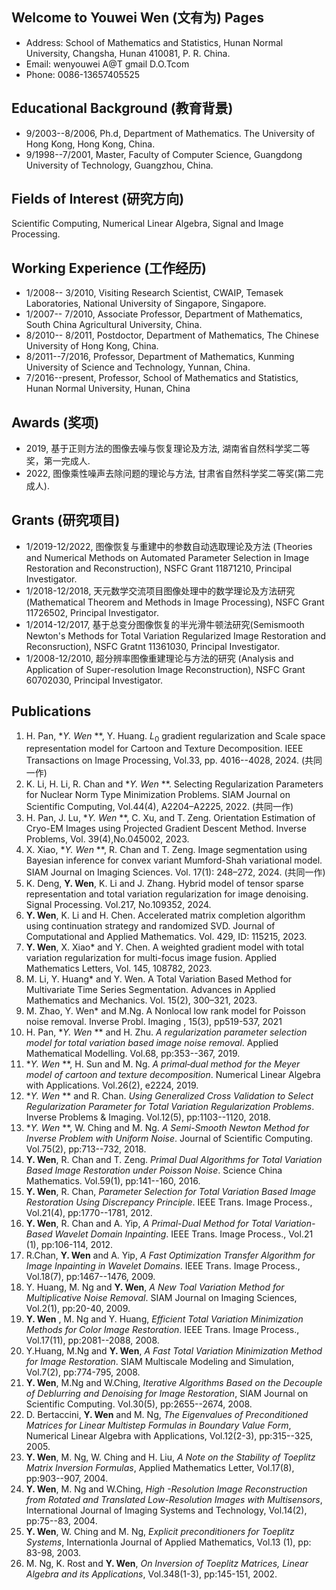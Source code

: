 ## Welcome to Youwei Wen (文有为) Pages
- Address:   School of Mathematics and Statistics, Hunan Normal University, Changsha, Hunan 410081, P. R. China.
- Email:   wenyouwei A@T gmail D.O.Tcom
- Phone: 0086-13657405525

    
## Educational Background (教育背景)

- 9/2003--8/2006, Ph.d, Department of Mathematics.  The  University of Hong Kong, Hong Kong, China.
- 9/1998--7/2001, Master, Faculty of Computer Science, Guangdong University of Technology, Guangzhou, China.

## Fields of Interest (研究方向)
Scientific Computing, Numerical Linear Algebra, Signal and Image Processing.

## Working Experience (工作经历)

- 1/2008-- 3/2010, Visiting Research Scientist, CWAIP, Temasek Laboratories, National University of Singapore, Singapore.
- 1/2007-- 7/2010, Associate Professor, Department of Mathematics, South China Agricultural University, China.
- 8/2010-- 8/2011, Postdoctor, Department of Mathematics, The Chinese University of Hong Kong, China.
- 8/2011--7/2016,  Professor, Department of Mathematics, Kunming University of Science and Technology, Yunnan, China.
- 7/2016--present, Professor, School of Mathematics and Statistics, Hunan Normal University, Hunan, China

## Awards (奖项)
- 2019, 基于正则方法的图像去噪与恢复理论及方法, 湖南省自然科学奖二等奖，第一完成人.
- 2022, 图像乘性噪声去除问题的理论与方法, 甘肃省自然科学奖二等奖(第二完成人).  

## Grants (研究项目)
- 1/2019-12/2022, 图像恢复与重建中的参数自动选取理论及方法 (Theories and Numerical Methods on Automated Parameter Selection in Image Restoration and Reconstruction), NSFC Grant 11871210,  Principal Investigator.
- 1/2018-12/2018, 天元数学交流项目图像处理中的数学理论及方法研究 (Mathematical Theorem and Methods in Image Processing), NSFC Grant 11726502,  Principal Investigator.
- 1/2014-12/2017, 基于总变分图像恢复的半光滑牛顿法研究(Semismooth Newton's Methods for Total Variation Regularized Image Restoration and Reconsruction), NSFC Gratnt 11361030,  Principal Investigator.
- 1/2008-12/2010, 超分辨率图像重建理论与方法的研究 (Analysis and Application of Super-resolution Image Reconstruction), NSFC Grant 60702030,  Principal Investigator.


## Publications
1. H. Pan,  **Y. Wen* **, Y. Huang.  $L_0$ gradient regularization and Scale space representation model for Cartoon and Texture Decomposition.  IEEE Transactions on Image Processing, Vol.33, pp. 4016--4028, 2024. (共同一作)
2. K. Li, H. Li, R. Chan and **Y. Wen* **. Selecting Regularization Parameters for Nuclear Norm Type Minimization Problems. SIAM Journal on Scientific Computing, Vol.44(4), A2204–A2225, 2022. (共同一作)
3. H. Pan, J. Lu, **Y. Wen* **, C. Xu, and T. Zeng. Orientation Estimation of Cryo-EM Images using Projected Gradient Descent Method. Inverse Problems, Vol. 39(4),No.045002, 2023.
4. X. Xiao, **Y. Wen* **, R. Chan and T. Zeng. Image segmentation using Bayesian inference for convex variant Mumford-Shah variational model. SIAM Journal on Imaging Sciences. Vol. 17(1): 248–272, 2024. (共同一作)
5. K. Deng, **Y. Wen**, K. Li and J. Zhang. Hybrid model of tensor sparse representation and total variation regularization for image denoising. Signal Processing. Vol.217, No.109352, 2024.
6. **Y. Wen**, K. Li and H. Chen. Accelerated matrix completion algorithm using continuation strategy and randomized SVD. Journal of Computational and Applied Mathematics. Vol. 429, ID: 115215, 2023.
7. **Y. Wen**, X. Xiao* and Y. Chen. A weighted gradient model with total variation regularization for multi-focus image fusion. Applied Mathematics Letters, Vol. 145, 108782, 2023.
8. M. Li, Y. Huang* and Y. Wen. A Total Variation Based Method for Multivariate Time Series Segmentation. Advances in Applied Mathematics and Mechanics. Vol. 15(2), 300–321, 2023.
9. M. Zhao, Y. Wen* and M.Ng. A Nonlocal low rank model for Poisson noise removal. Inverse Probl. Imaging , 15(3), pp519-537, 2021
10. H. Pan, **Y. Wen* ** and H. Zhu. *A regularization parameter selection model for total variation based image noise removal*. Applied Mathematical Modelling. Vol.68, pp:353--367, 2019.
11. **Y. Wen* **, H. Sun and M. Ng. *A primal‐dual method for the Meyer model of cartoon and texture decomposition*. Numerical Linear Algebra with Applications. Vol.26(2), e2224, 2019.
12. **Y. Wen* ** and R. Chan. *Using Generalized Cross Validation to Select Regularization Parameter for Total Variation Regularization Problems*. Inverse Problems & Imaging. Vol.12(5), pp:1103--1120, 2018.
13. **Y. Wen* **, W. Ching and M. Ng. *A Semi-Smooth Newton Method for Inverse Problem with Uniform Noise*. Journal of Scientific Computing. Vol.75(2), pp:713--732, 2018.
14. **Y. Wen**, R. Chan and T. Zeng. *Primal Dual Algorithms for Total Variation Based Image Restoration under Poisson Noise*. Science China Mathematics. Vol.59(1), pp:141--160, 2016.
15. **Y. Wen**, R. Chan, *Parameter Selection for Total Variation Based Image Restoration Using Discrepancy Principle*. IEEE Trans. Image Process., Vol.21(4), pp:1770--1781, 2012.
16. **Y. Wen**, R. Chan and A. Yip, *A Primal-Dual Method for Total Variation-Based Wavelet Domain Inpainting*. IEEE Trans. Image Process., Vol.21 (1), pp:106-114, 2012.
17. R.Chan, **Y. Wen** and A. Yip, *A Fast Optimization Transfer Algorithm for Image Inpainting in Wavelet Domains*. IEEE Trans. Image Process., Vol.18(7), pp:1467--1476, 2009.
18. Y. Huang, M. Ng and **Y. Wen**, *A New Toal Variation Method for Multiplicative Noise Removal*. SIAM Journal on Imaging Sciences, Vol.2(1), pp:20-40, 2009.
19. **Y. Wen** , M. Ng and Y. Huang, *Efficient Total Variation Minimization Methods for Color Image Restoration*. IEEE Trans. Image Process., Vol.17(11), pp:2081--2088, 2008.
20. Y.Huang, M.Ng and **Y. Wen**, *A Fast Total Variation Minimization Method for Image Restoration*. SIAM Multiscale Modeling and Simulation, Vol.7(2), pp:774-795, 2008.
21. **Y. Wen**, M.Ng and W.Ching, *Iterative Algorithms Based on the Decouple of Deblurring and Denoising for Image Restoration*, SIAM Journal on Scientific Computing. Vol.30(5), pp:2655--2674, 2008.
22. D. Bertaccini, **Y. Wen** and M. Ng, *The Eigenvalues of Preconditioned Matrices for Linear Multistep Formulas in Boundary Value Form*, Numerical Linear Algebra with Applications, Vol.12(2-3), pp:315--325, 2005.
23. **Y. Wen**, M. Ng, W. Ching and H. Liu, *A Note on the Stability of Toeplitz Matrix Inversion Formulas*, Applied Mathematics Letter, Vol.17(8), pp:903--907, 2004.
24. **Y. Wen**, M. Ng and W.Ching, *High -Resolution Image Reconstruction from Rotated and Translated Low-Resolution Images with Multisensors*, International Journal of Imaging Systems and Technology, Vol.14(2), pp:75--83, 2004.
25. **Y. Wen**, W. Ching and M. Ng, *Explicit preconditioners for Toeplitz Systems*, Internationla Journal of Applied Mathematics, Vol.13 (1), pp: 83-98, 2003.
26. M. Ng, K. Rost and **Y. Wen**, *On Inversion of Toeplitz Matrices, Linear Algebra and its Applications*, Vol.348(1-3), pp:145-151, 2002.
